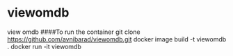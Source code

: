 # viewomdb
view omdb
####To run the container
git clone https://github.com/avnibarad/viewomdb.git
docker image build -t viewomdb .
docker run -it viewomdb
